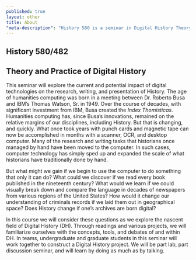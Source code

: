 ```yaml
---
published: true
layout: other
title: About
"meta-description": "History 580 is a seminar in Digital History Theory and Practice at the University of Tennessee, Knoxville taught in Fall 2013."
---
```


## History 580/482

## Theory and Practice of Digital History

This seminar will explore the current and potential impact of digital technologies on the research, writing, and presentation of History. The age of humanities computing was born in a meeting between Dr. Roberto Busa and IBM’s Thomas Watson, Sr. in 1949. Over the course of decades, with significant investment from IBM, Busa created the *Index Thomisticas*. Humanities computing has, since Busa’s innovations, remained on the relative margins of our disciplines, including History. But that is changing, and quickly. What once took years with punch cards and magnetic tape can now be accomplished in months with a scanner, OCR, and desktop computer. Many of the research and writing tasks that historians once managed by hand have been moved to the computer. In such cases, computer technology has simply sped up and expanded the scale of what historians have traditionally done by hand.

But what might we gain if we begin to use the computer to do something that only it can do? What could we discover if we read every book published in the nineteenth century? What would we learn if we could visually break down and compare the language in decades of newspapers from various regions of the United States? How would it change our understanding of criminals records if we laid them out in geographical space? Does History change if one’s archives are born digital?

In this course we will consider these questions as we explore the nascent field of Digital History (DH). Through readings and various projects, we will familiarize ourselves with the concepts, tools, and debates of and within DH. In teams, undergraduate and graduate students in this seminar will work together to construct a Digital History project. We will be part lab, part discussion seminar, and will learn by doing as much as by talking.
